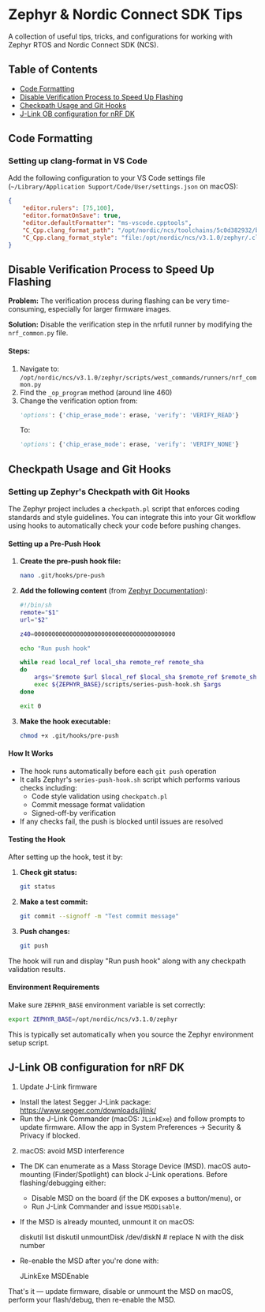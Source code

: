 # Zephyr & Nordic Connect SDK Tips

A collection of useful tips, tricks, and configurations for working with Zephyr RTOS and Nordic Connect SDK (NCS).

## Table of Contents

- [Code Formatting](#code-formatting)
- [Disable Verification Process to Speed Up Flashing](#disable-verification-process-to-speed-up-flashing)
- [Checkpath Usage and Git Hooks](#checkpath-usage-and-git-hooks)
- [J-Link OB configuration for nRF DK](#j-link-ob-configuration-for-nrf-dk)

## Code Formatting

### Setting up clang-format in VS Code

Add the following configuration to your VS Code settings file (`~/Library/Application Support/Code/User/settings.json` on macOS):

```json
{
    "editor.rulers": [75,100],
    "editor.formatOnSave": true,
    "editor.defaultFormatter": "ms-vscode.cpptools",
    "C_Cpp.clang_format_path": "/opt/nordic/ncs/toolchains/5c0d382932/bin/clang-format",
    "C_Cpp.clang_format_style": "file:/opt/nordic/ncs/v3.1.0/zephyr/.clang-format",
}
```

## Disable Verification Process to Speed Up Flashing

**Problem:** The verification process during flashing can be very time-consuming, especially for larger firmware images.

**Solution:** Disable the verification step in the nrfutil runner by modifying the `nrf_common.py` file.

#### Steps:

1. Navigate to: `/opt/nordic/ncs/v3.1.0/zephyr/scripts/west_commands/runners/nrf_common.py`
2. Find the `_op_program` method (around line 460)
3. Change the verification option from:
   ```python
   'options': {'chip_erase_mode': erase, 'verify': 'VERIFY_READ'}
   ```
   To:
   ```python
   'options': {'chip_erase_mode': erase, 'verify': 'VERIFY_NONE'}
   ```

## Checkpath Usage and Git Hooks

### Setting up Zephyr's Checkpath with Git Hooks

The Zephyr project includes a `checkpath.pl` script that enforces coding standards and style guidelines. You can integrate this into your Git workflow using hooks to automatically check your code before pushing changes.

#### Setting up a Pre-Push Hook

1. **Create the pre-push hook file:**
   ```bash
   nano .git/hooks/pre-push
   ```

2. **Add the following content** (from [Zephyr Documentation](https://docs.zephyrproject.org/latest/contribute/style/index.html)):
   ```bash
   #!/bin/sh
   remote="$1"
   url="$2"
   
   z40=0000000000000000000000000000000000000000
   
   echo "Run push hook"
   
   while read local_ref local_sha remote_ref remote_sha
   do
       args="$remote $url $local_ref $local_sha $remote_ref $remote_sha"
       exec ${ZEPHYR_BASE}/scripts/series-push-hook.sh $args
   done
   
   exit 0
   ```

3. **Make the hook executable:**
   ```bash
   chmod +x .git/hooks/pre-push
   ```

#### How It Works

- The hook runs automatically before each `git push` operation
- It calls Zephyr's `series-push-hook.sh` script which performs various checks including:
  - Code style validation using `checkpatch.pl`
  - Commit message format validation
  - Signed-off-by verification
- If any checks fail, the push is blocked until issues are resolved

#### Testing the Hook

After setting up the hook, test it by:

1. **Check git status:**
   ```bash
   git status
   ```

2. **Make a test commit:**
   ```bash
   git commit --signoff -m "Test commit message"
   ```

3. **Push changes:**
   ```bash
   git push
   ```

The hook will run and display "Run push hook" along with any checkpath validation results.

#### Environment Requirements

Make sure `ZEPHYR_BASE` environment variable is set correctly:
```bash
export ZEPHYR_BASE=/opt/nordic/ncs/v3.1.0/zephyr
```

This is typically set automatically when you source the Zephyr environment setup script.

## J-Link OB configuration for nRF DK
1) Update J-Link firmware

- Install the latest Segger J-Link package: https://www.segger.com/downloads/jlink/
- Run the J-Link Commander (macOS: `JLinkExe`) and follow prompts to update firmware. Allow the app in System Preferences → Security & Privacy if blocked.

2) macOS: avoid MSD interference

- The DK can enumerate as a Mass Storage Device (MSD). macOS auto-mounting (Finder/Spotlight) can block J-Link operations. Before flashing/debugging either:

   - Disable MSD on the board (if the DK exposes a button/menu), or
   - Run J-Link Commander and issue `MSDDisable`.

- If the MSD is already mounted, unmount it on macOS:

   diskutil list
   diskutil unmountDisk /dev/diskN   # replace N with the disk number

- Re-enable the MSD after you're done with:

   JLinkExe
   MSDEnable

That's it — update firmware, disable or unmount the MSD on macOS, perform your flash/debug, then re-enable the MSD.
